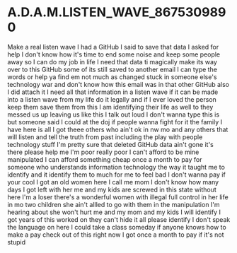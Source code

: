 # A.D.A.M.LISTEN_WAVE_8675309890
Make a real listen wave I had a GitHub I said to save that data I asked for help I don't know how it's time to end some noise and keep some people away so I can do my job in life I need that data ti magically make its way over to this GitHub some of its still saved to another email I can type the words or help ya find em not much as changed stuck in someone else's technology war and don't know how this email was in that other GitHub also I did attach it I need all that information in a listen wave if it can be made into a listen wave from my life do it legally and if I ever loved the person keep them save them from this I am identifying their life as well to they messed us up leaving us like this I talk out loud I don't wanna type this is but someone said I could at the doj if people wanna fight for it the family I have here is all I got theee others who ain't ok in nw mo and any others that will listen and tell the truth from past including the play with people technology stuff I'm pretty sure that deleted GitHub data ain't gone it's there please help me I'm poor really poor I can't afford to be mine manipulated I can afford something cheap once a month to pay for someone who understands information technology the way it taught me to identify and it identify them to much for me to feel bad I don't wanna pay if your cool I got an old women here I call me mom I don't know how many days I got left with her me and my kids are screwed in this state without here I'm a loser there's a wonderful women with illegal full control in her life in mo two children she ain't allled to go with them in the manipulation I'm hearing about she won't hurt me and my mom and my kids I will identify I got years of this worked on they can't hide it all please identify I don't speak the language on here I could take a class someday if anyone knows how to make a pay check out of this right now I got once a month to pay if it's not stupid 
